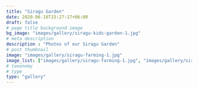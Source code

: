 ```yaml
---
title: "Siragu Garden"
date: 2020-06-16T15:27:17+06:00
draft: false
# page title background image
bg_image: "images/gallery/siragu-kids-garden-1.jpg"
# meta description
description : "Photos of our Siragu Garden"
# post thumbnail
image: "images/gallery/siragu-farming-1.jpg"
image_list: ["images/gallery/siragu-farming-1.jpg", "images/gallery/siragu-farming-2.jpg"]
# taxonomy
# type
type: "gallery"
---
```

